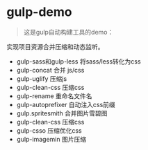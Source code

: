 # gulp-demo
> 这是gulp自动构建工具的demo：

  实现项目资源合并压缩和动态监听。
*  gulp-sass和gulp-less 将sass/less转化为css
*  gulp-concat 合并 js/css
*  gulp-uglify 压缩js
*  gulp-clean-css 压缩css
*  gulp-rename 重命名文件名
*  gulp-autoprefixer 自动注入css前缀
*  gulp.spritesmith 合并图片雪碧图
*  gulp-clean-css 压缩css
*  gulp-csso 压缩优化css
*  gulp-imagemin 图片压缩